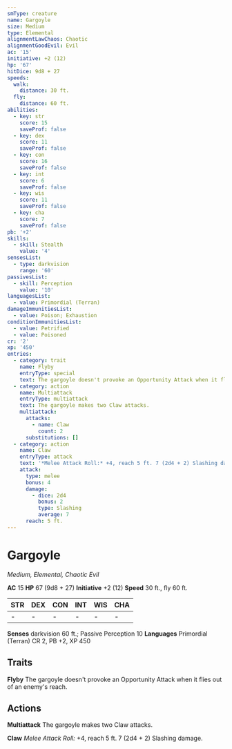 ```yaml
---
smType: creature
name: Gargoyle
size: Medium
type: Elemental
alignmentLawChaos: Chaotic
alignmentGoodEvil: Evil
ac: '15'
initiative: +2 (12)
hp: '67'
hitDice: 9d8 + 27
speeds:
  walk:
    distance: 30 ft.
  fly:
    distance: 60 ft.
abilities:
  - key: str
    score: 15
    saveProf: false
  - key: dex
    score: 11
    saveProf: false
  - key: con
    score: 16
    saveProf: false
  - key: int
    score: 6
    saveProf: false
  - key: wis
    score: 11
    saveProf: false
  - key: cha
    score: 7
    saveProf: false
pb: '+2'
skills:
  - skill: Stealth
    value: '4'
sensesList:
  - type: darkvision
    range: '60'
passivesList:
  - skill: Perception
    value: '10'
languagesList:
  - value: Primordial (Terran)
damageImmunitiesList:
  - value: Poison; Exhaustion
conditionImmunitiesList:
  - value: Petrified
  - value: Poisoned
cr: '2'
xp: '450'
entries:
  - category: trait
    name: Flyby
    entryType: special
    text: The gargoyle doesn't provoke an Opportunity Attack when it flies out of an enemy's reach.
  - category: action
    name: Multiattack
    entryType: multiattack
    text: The gargoyle makes two Claw attacks.
    multiattack:
      attacks:
        - name: Claw
          count: 2
      substitutions: []
  - category: action
    name: Claw
    entryType: attack
    text: '*Melee Attack Roll:* +4, reach 5 ft. 7 (2d4 + 2) Slashing damage.'
    attack:
      type: melee
      bonus: 4
      damage:
        - dice: 2d4
          bonus: 2
          type: Slashing
          average: 7
      reach: 5 ft.
---
```


# Gargoyle
*Medium, Elemental, Chaotic Evil*

**AC** 15
**HP** 67 (9d8 + 27)
**Initiative** +2 (12)
**Speed** 30 ft., fly 60 ft.

| STR | DEX | CON | INT | WIS | CHA |
| --- | --- | --- | --- | --- | --- |
| - | - | - | - | - | - |

**Senses** darkvision 60 ft.; Passive Perception 10
**Languages** Primordial (Terran)
CR 2, PB +2, XP 450

## Traits

**Flyby**
The gargoyle doesn't provoke an Opportunity Attack when it flies out of an enemy's reach.

## Actions

**Multiattack**
The gargoyle makes two Claw attacks.

**Claw**
*Melee Attack Roll:* +4, reach 5 ft. 7 (2d4 + 2) Slashing damage.
